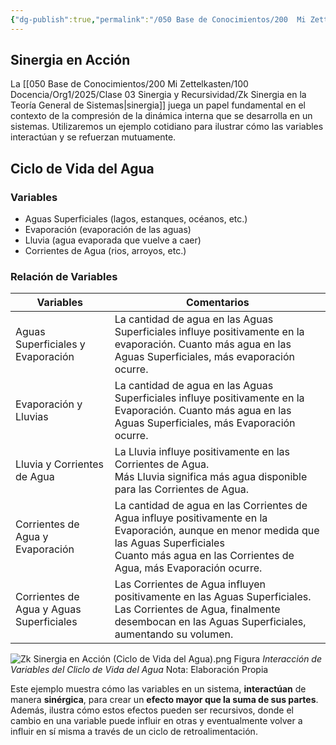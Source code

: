 ```yaml
---
{"dg-publish":true,"permalink":"/050 Base de Conocimientos/200  Mi Zettelkasten/100 Docencia/Org1/2025/Clase 03 Sinergia y Recursividad/Zk Sinergia en Acción (Ciclo de Vida del Agua)/","tags":["digitalGarden","sinergia"]}
---
```


## Sinergia en Acción

La [[050 Base de Conocimientos/200  Mi Zettelkasten/100 Docencia/Org1/2025/Clase 03 Sinergia y Recursividad/Zk Sinergia en la Teoría General de Sistemas\|sinergia]] juega un papel fundamental en el contexto de la compresión de la dinámica interna que se desarrolla en un sistemas. Utilizaremos un ejemplo cotidiano para ilustrar cómo las variables interactúan y se refuerzan mutuamente.

## Ciclo de Vida del Agua

### Variables
- Aguas Superficiales (lagos, estanques, océanos, etc.)
- Evaporación (evaporación de las aguas)
- Lluvia (agua evaporada que vuelve a caer)
- Corrientes de Agua (rios, arroyos, etc.)

### Relación de Variables

| Variables                                | Comentarios                                                                                                                                                                                                     |
| ---------------------------------------- | --------------------------------------------------------------------------------------------------------------------------------------------------------------------------------------------------------------- |
| Aguas Superficiales y Evaporación        | La cantidad de agua en las Aguas Superficiales influye positivamente en la evaporación. Cuanto más agua en las Aguas Superficiales, más evaporación ocurre.                                                     |
| Evaporación y Lluvias                    | La cantidad de agua en las Aguas Superficiales influye positivamente en la Evaporación. Cuanto más agua en las Aguas Superficiales, más Evaporación ocurre.                                                     |
| Lluvia y Corrientes de Agua              | La Lluvia influye positivamente en las Corrientes de Agua.<br>Más Lluvia significa más agua disponible para las Corrientes de Agua.                                                                             |
| Corrientes de Agua y Evaporación         | La cantidad de agua en las Corrientes de Agua influye positivamente en la Evaporación, aunque en menor medida que las Aguas Superficiales<br>Cuanto más agua en las Corrientes de Agua, más Evaporación ocurre. |
| Corrientes de Agua y Aguas Superficiales | Las Corrientes de Agua influyen positivamente en las Aguas Superficiales.<br>Las Corrientes de Agua, finalmente desembocan en las Aguas Superficiales, aumentando su volumen.                                   |

![Zk Sinergia en Acción (Ciclo de Vida del Agua).png](/img/user/050%20Base%20de%20Conocimientos/200%20%20Mi%20Zettelkasten/100%20Docencia/Org1/2025/Clase%2003%20Sinergia%20y%20Recursividad/000%20Adjuntos/Zk%20Sinergia%20en%20Acci%C3%B3n%20(Ciclo%20de%20Vida%20del%20Agua).png)
Figura
_Interacción de Variables del Cliclo de Vida del Agua_
Nota: Elaboración Propia

Este ejemplo muestra cómo las variables en un sistema, **interactúan** de manera **sinérgica**, para crear un **efecto mayor que la suma de sus partes**. Además, ilustra cómo estos efectos pueden ser recursivos, donde el cambio en una variable puede influir en otras y eventualmente volver a influir en sí misma a través de un ciclo de retroalimentación.
